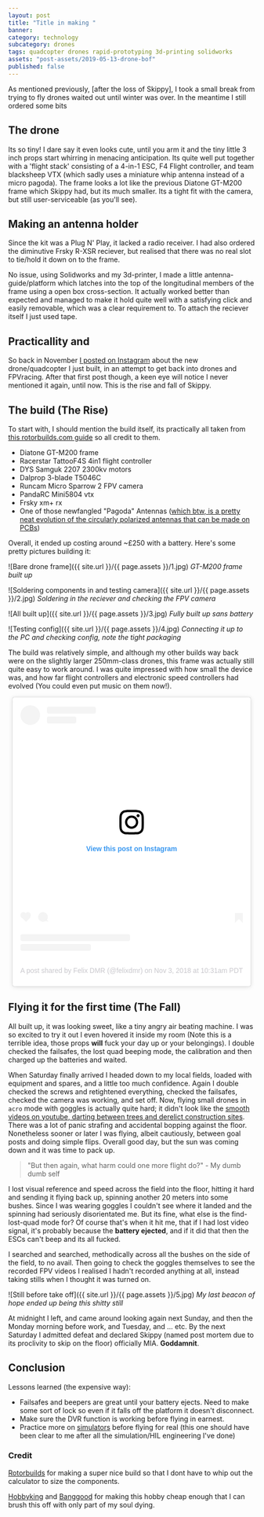 ```yaml
---
layout: post
title: "Title in making "
banner:
category: technology
subcategory: drones
tags: quadcopter drones rapid-prototyping 3d-printing solidworks
assets: "post-assets/2019-05-13-drone-bof"
published: false
---
```


As mentioned previously, [after the loss of Skippy], I took a small break from trying to fly drones waited out until winter was over. In the meantime I still ordered some bits

## The drone

Its so tiny! I dare say it even looks cute, until you arm it and the tiny little 3 inch props start whirring in menacing anticipation. Its quite well put together with a 'flight stack' consisting of a 4-in-1 ESC, F4 Flight controller, and team blacksheep VTX (which sadly uses a miniature whip antenna instead of a micro pagoda).
The frame looks a lot like the previous Diatone GT-M200 frame which Skippy had, but its much smaller. Its a tight fit with the camera, but still user-serviceable (as you'll see).

## 

## Making an antenna holder
Since the kit was a Plug N' Play, it lacked a radio receiver. I had also ordered the diminutive Frsky R-XSR reciever, but realised that there was no real slot to tie/hold it down on to the frame.

No issue, using Solidworks and my 3d-printer, I made a little antenna-guide/platform which latches into the top of the longitudinal members of the frame using a open box cross-section. It actually worked better than expected and managed to make it hold quite well with a satisfying click and easily removable, which was a clear requirement to. To attach the reciever itself I just used tape.

## Practicallity and




So back in November [I posted on Instagram](https://www.instagram.com/p/BpdWFCClF1m/?utm_source=ig_web_button_share_sheet) about the new drone/quadcopter I just built, in an attempt to get back into drones and FPVracing. After that first post though, a keen eye will notice I never mentioned it again, until now. This is the rise and fall of Skippy.

## The build (The Rise)

To start with, I should mention the build itself, its practically all taken from [this rotorbuilds.com guide](https://rotorbuilds.com/build/10496) so all credit to them.

 - Diatone GT-M200 frame
 - Racerstar TattooF4S 4in1 flight controller
 - DYS Samguk 2207 2300kv motors
 - Dalprop 3-blade T5046C
 - Runcam Micro Sparrow 2 FPV camera
 - PandaRC Mini5804 vtx
 - Frsky xm+ rx
 - One of those newfangled "Pagoda" Antennas ([which btw, is a pretty neat evolution of the circularly polarized antennas that can be made on PCBs](https://www.maartenbaert.be/quadcopters/antennas/pagoda-antenna/))

Overall, it ended up costing around ~£250 with a battery. Here's some pretty pictures building it:

![Bare drone frame]({{ site.url }}/{{ page.assets }}/1.jpg)
*GT-M200 frame built up*

![Soldering components in and testing camera]({{ site.url }}/{{ page.assets }}/2.jpg)
*Soldering in the reciever and checking the FPV camera*

![All built up]({{ site.url }}/{{ page.assets }}/3.jpg)
*Fully built up sans battery*

![Testing config]({{ site.url }}/{{ page.assets }}/4.jpg)
*Connecting it up to the PC and checking config, note the tight packaging*

The build was relatively simple, and although my other builds way back were on the slightly larger 250mm-class drones, this frame was actually still quite easy to work around. I was quite impressed with how small the device was, and how far flight controllers and electronic speed controllers had evolved (You could even put music on them now!).

<div style="text-align:center"><div style="text-align: left; display: inline-block;">
<blockquote class="instagram-media" data-instgrm-permalink="https://www.instagram.com/p/BpugJSbnl6j/?utm_source=ig_embed&amp;utm_medium=loading" data-instgrm-version="12" style=" background:#FFF; border:0; border-radius:3px; box-shadow:0 0 1px 0 rgba(0,0,0,0.5),0 1px 10px 0 rgba(0,0,0,0.15); margin: 1px; max-width:540px; min-width:326px; padding:0; width:99.375%; width:-webkit-calc(100% - 2px); width:calc(100% - 2px); "><div style="padding:16px;"> <a href="https://www.instagram.com/p/BpugJSbnl6j/?utm_source=ig_embed&amp;utm_medium=loading" style=" background:#FFFFFF; line-height:0; padding:0 0; text-align:center; text-decoration:none; width:100%;" target="_blank"><!--_-->  <div style=" display: flex; flex-direction: row; align-items: center;"> <div style="background-color: #F4F4F4; border-radius: 50%; flex-grow: 0; height: 40px; margin-right: 14px; width: 40px;"></div> <div style="display: flex; flex-direction: column; flex-grow: 1; justify-content: center;"> <div style=" background-color: #F4F4F4; border-radius: 4px; flex-grow: 0; height: 14px; margin-bottom: 6px; width: 100px;"></div> <div style=" background-color: #F4F4F4; border-radius: 4px; flex-grow: 0; height: 14px; width: 60px;"></div></div></div><div style="padding: 19% 0;"></div><div style="display:block; height:50px; margin:0 auto 12px; width:50px;"><svg width="50px" height="50px" viewBox="0 0 60 60" version="1.1" xmlns="https://www.w3.org/2000/svg" xmlns:xlink="https://www.w3.org/1999/xlink"><g stroke="none" stroke-width="1" fill="none" fill-rule="evenodd"><g transform="translate(-511.000000, -20.000000)" fill="#000000"><g><path d="M556.869,30.41 C554.814,30.41 553.148,32.076 553.148,34.131 C553.148,36.186 554.814,37.852 556.869,37.852 C558.924,37.852 560.59,36.186 560.59,34.131 C560.59,32.076 558.924,30.41 556.869,30.41 M541,60.657 C535.114,60.657 530.342,55.887 530.342,50 C530.342,44.114 535.114,39.342 541,39.342 C546.887,39.342 551.658,44.114 551.658,50 C551.658,55.887 546.887,60.657 541,60.657 M541,33.886 C532.1,33.886 524.886,41.1 524.886,50 C524.886,58.899 532.1,66.113 541,66.113 C549.9,66.113 557.115,58.899 557.115,50 C557.115,41.1 549.9,33.886 541,33.886 M565.378,62.101 C565.244,65.022 564.756,66.606 564.346,67.663 C563.803,69.06 563.154,70.057 562.106,71.106 C561.058,72.155 560.06,72.803 558.662,73.347 C557.607,73.757 556.021,74.244 553.102,74.378 C549.944,74.521 548.997,74.552 541,74.552 C533.003,74.552 532.056,74.521 528.898,74.378 C525.979,74.244 524.393,73.757 523.338,73.347 C521.94,72.803 520.942,72.155 519.894,71.106 C518.846,70.057 518.197,69.06 517.654,67.663 C517.244,66.606 516.755,65.022 516.623,62.101 C516.479,58.943 516.448,57.996 516.448,50 C516.448,42.003 516.479,41.056 516.623,37.899 C516.755,34.978 517.244,33.391 517.654,32.338 C518.197,30.938 518.846,29.942 519.894,28.894 C520.942,27.846 521.94,27.196 523.338,26.654 C524.393,26.244 525.979,25.756 528.898,25.623 C532.057,25.479 533.004,25.448 541,25.448 C548.997,25.448 549.943,25.479 553.102,25.623 C556.021,25.756 557.607,26.244 558.662,26.654 C560.06,27.196 561.058,27.846 562.106,28.894 C563.154,29.942 563.803,30.938 564.346,32.338 C564.756,33.391 565.244,34.978 565.378,37.899 C565.522,41.056 565.552,42.003 565.552,50 C565.552,57.996 565.522,58.943 565.378,62.101 M570.82,37.631 C570.674,34.438 570.167,32.258 569.425,30.349 C568.659,28.377 567.633,26.702 565.965,25.035 C564.297,23.368 562.623,22.342 560.652,21.575 C558.743,20.834 556.562,20.326 553.369,20.18 C550.169,20.033 549.148,20 541,20 C532.853,20 531.831,20.033 528.631,20.18 C525.438,20.326 523.257,20.834 521.349,21.575 C519.376,22.342 517.703,23.368 516.035,25.035 C514.368,26.702 513.342,28.377 512.574,30.349 C511.834,32.258 511.326,34.438 511.181,37.631 C511.035,40.831 511,41.851 511,50 C511,58.147 511.035,59.17 511.181,62.369 C511.326,65.562 511.834,67.743 512.574,69.651 C513.342,71.625 514.368,73.296 516.035,74.965 C517.703,76.634 519.376,77.658 521.349,78.425 C523.257,79.167 525.438,79.673 528.631,79.82 C531.831,79.965 532.853,80.001 541,80.001 C549.148,80.001 550.169,79.965 553.369,79.82 C556.562,79.673 558.743,79.167 560.652,78.425 C562.623,77.658 564.297,76.634 565.965,74.965 C567.633,73.296 568.659,71.625 569.425,69.651 C570.167,67.743 570.674,65.562 570.82,62.369 C570.966,59.17 571,58.147 571,50 C571,41.851 570.966,40.831 570.82,37.631"></path></g></g></g></svg></div><div style="padding-top: 8px;"> <div style=" color:#3897f0; font-family:Arial,sans-serif; font-size:14px; font-style:normal; font-weight:550; line-height:18px;"> View this post on Instagram</div></div><div style="padding: 12.5% 0;"></div> <div style="display: flex; flex-direction: row; margin-bottom: 14px; align-items: center;"><div> <div style="background-color: #F4F4F4; border-radius: 50%; height: 12.5px; width: 12.5px; transform: translateX(0px) translateY(7px);"></div> <div style="background-color: #F4F4F4; height: 12.5px; transform: rotate(-45deg) translateX(3px) translateY(1px); width: 12.5px; flex-grow: 0; margin-right: 14px; margin-left: 2px;"></div> <div style="background-color: #F4F4F4; border-radius: 50%; height: 12.5px; width: 12.5px; transform: translateX(9px) translateY(-18px);"></div></div><div style="margin-left: 8px;"> <div style=" background-color: #F4F4F4; border-radius: 50%; flex-grow: 0; height: 20px; width: 20px;"></div> <div style=" width: 0; height: 0; border-top: 2px solid transparent; border-left: 6px solid #f4f4f4; border-bottom: 2px solid transparent; transform: translateX(16px) translateY(-4px) rotate(30deg)"></div></div><div style="margin-left: auto;"> <div style=" width: 0px; border-top: 8px solid #F4F4F4; border-right: 8px solid transparent; transform: translateY(16px);"></div> <div style=" background-color: #F4F4F4; flex-grow: 0; height: 12px; width: 16px; transform: translateY(-4px);"></div> <div style=" width: 0; height: 0; border-top: 8px solid #F4F4F4; border-left: 8px solid transparent; transform: translateY(-4px) translateX(8px);"></div></div></div> <div style="display: flex; flex-direction: column; flex-grow: 1; justify-content: center; margin-bottom: 24px;"> <div style=" background-color: #F4F4F4; border-radius: 4px; flex-grow: 0; height: 14px; margin-bottom: 6px; width: 224px;"></div> <div style=" background-color: #F4F4F4; border-radius: 4px; flex-grow: 0; height: 14px; width: 144px;"></div></div></a><p style=" color:#c9c8cd; font-family:Arial,sans-serif; font-size:14px; line-height:17px; margin-bottom:0; margin-top:8px; overflow:hidden; padding:8px 0 7px; text-align:center; text-overflow:ellipsis; white-space:nowrap;"><a href="https://www.instagram.com/p/BpugJSbnl6j/?utm_source=ig_embed&amp;utm_medium=loading" style=" color:#c9c8cd; font-family:Arial,sans-serif; font-size:14px; font-style:normal; font-weight:normal; line-height:17px; text-decoration:none;" target="_blank"><!--_ -->A post shared by Felix DMR (@felixdmr)</a> on <time style=" font-family:Arial,sans-serif; font-size:14px; line-height:17px;" datetime="2018-11-03T17:31:48+00:00">Nov 3, 2018 at 10:31am PDT</time></p></div></blockquote> <script async src="//www.instagram.com/embed.js"></script>
</div></div>

## Flying it for the first time (The Fall)
All built up, it was looking sweet, like a tiny angry air beating machine. I was so excited to try it out I even hovered it inside my room (Note this is a terrible idea, those props **will** fuck your day up or your belongings). I double checked the failsafes, the lost quad beeping mode, the calibration and then charged up the batteries and waited.

When Saturday finally arrived I headed down to my local fields, loaded with equipment and spares, and a little too much confidence. Again I double checked the screws and retightened everything, checked the failsafes, checked the camera was working, and set off. Now, flying small drones in `acro` mode with goggles is actually quite hard; it didn't look like the [smooth videos on youtube, darting between trees and derelict construction sites](https://www.youtube.com/watch?v=1MBW8zoZUR4). There was a lot of panic strafing and accidental bopping against the floor. Nonetheless sooner or later I was flying, albeit cautiously, between goal posts and doing simple flips. Overall good day, but the sun was coming down and it was time to pack up.

> "But then again, what harm could one more flight do?" - My dumb dumb self

I lost visual reference and speed across the field into the floor, hitting it hard and sending it flying back up, spinning another 20 meters into some bushes. Since I was wearing goggles I couldn't see where it landed and the spinning had seriously disorientated me. But its fine, what else is the find-lost-quad mode for? Of course that's when it hit me, that if I had lost video signal, it's probably because the **battery ejected**, and if it did that then the ESCs can't beep and its all fucked.

I searched and searched, methodically across all the bushes on the side of the field, to no avail. Then going to check the goggles themselves to see the recorded FPV videos I realised I hadn't recorded anything at all, instead taking stills when I thought it was turned on.

![Still before take off]({{ site.url }}/{{ page.assets }}/5.jpg)
*My last beacon of hope ended up being this shitty still*

At midnight I left, and came around looking again next Sunday, and then the Monday morning before work, and Tuesday, and ... etc. By the next Saturday I admitted defeat and declared Skippy (named post mortem due to its proclivity to skip on the floor) officially MIA. **Goddamnit**.

## Conclusion
Lessons learned (the expensive way):
 - Failsafes and beepers are great until your battery ejects. Need to make some sort of lock so even if it falls off the platform it doesn't disconnect.
 - Make sure the DVR function is working before flying in earnest.
 - Practice more on [simulators](http://www.liftoff-game.com/) before flying for real (this one should have been clear to me after all the simulation/HIL engineering I've done)


### Credit
[Rotorbuilds](https://rotorbuilds.com/) for making a super nice build so that I dont have to whip out the calculator to size the components.

[Hobbyking](https://hobbyking.com/) and [Banggood](https://eu.banggood.com/) for making this hobby cheap enough that I can brush this off with only part of my soul dying.
